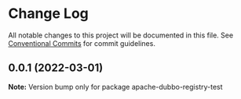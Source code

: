 # Change Log

All notable changes to this project will be documented in this file.
See [Conventional Commits](https://conventionalcommits.org) for commit guidelines.

## 0.0.1 (2022-03-01)

**Note:** Version bump only for package apache-dubbo-registry-test
